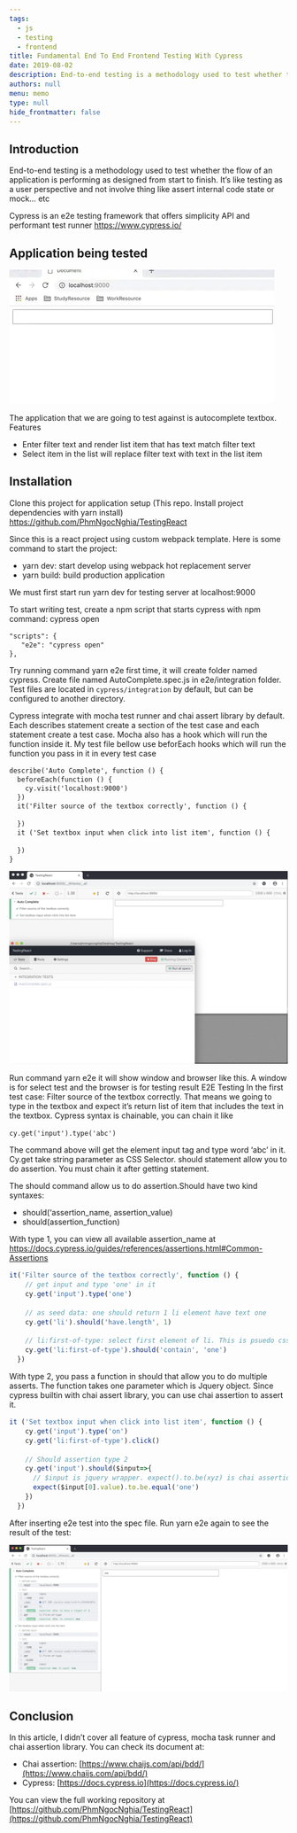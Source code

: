 ```yaml
---
tags: 
  - js
  - testing
  - frontend
title: Fundamental End To End Frontend Testing With Cypress
date: 2019-08-02
description: End-to-end testing is a methodology used to test whether the flow of an application is performing as designed from start to finish. It’s like testing as a user perspective and not involve thing like assert internal code state or mock… etc
authors: null
menu: memo
type: null
hide_frontmatter: false
---
```


## Introduction
End-to-end testing is a methodology used to test whether the flow of an application is performing as designed from start to finish. It’s like testing as a user perspective and not involve thing like assert internal code state or mock… etc

Cypress is an e2e testing framework that offers simplicity API and performant test runner https://www.cypress.io/

## Application being tested
![](assets/fundamental-end-to-end-frontend-testing-with-cypress_706c9f06c1ddbab02d7e04195d24bc16_md5.webp)

The application that we are going to test against is autocomplete textbox. Features

* Enter filter text and render list item that has text match filter text
* Select item in the list will replace filter text with text in the list item

## Installation
Clone this project for application setup (This repo. Install project dependencies with yarn install) https://github.com/PhmNgocNghia/TestingReact

Since this is a react project using custom webpack template. Here is some command to start the project:

* yarn dev: start develop using webpack hot replacement server
* yarn build: build production application

We must first start run yarn dev for testing server at localhost:9000

To start writing test, create a npm script that starts cypress with npm command: cypress open

```plain_text
"scripts": {
   "e2e": "cypress open"
},
```

Try running command yarn e2e first time, it will create folder named cypress. Create file named AutoComplete.spec.js in e2e/integration folder. Test files are located in `cypress/integration` by default, but can be configured to another directory.

Cypress integrate with mocha test runner and chai assert library by default. Each describes statement create a section of the test case and each statement create a test case. Mocha also has a hook which will run the function inside it. My test file bellow use beforEach hooks which will run the function you pass in it in every test case

```plain_text
describe('Auto Complete', function () {
  beforeEach(function () {
    cy.visit('localhost:9000')
  })
  it('Filter source of the textbox correctly', function () {

  })
  it ('Set textbox input when click into list item', function () {

  })
}
```

![](assets/fundamental-end-to-end-frontend-testing-with-cypress_dabaf075b757602a5af2c6bfcead3283_md5.webp)

Run command yarn e2e it will show window and browser like this. A window is for select test and the browser is for testing result
E2E Testing
In the first test case: Filter source of the textbox correctly. That means we going to type in the textbox and expect it’s return list of item that includes the text in the textbox. Cypress syntax is chainable, you can chain it like

`cy.get('input').type('abc')`

The command above will get the element input tag and type word ‘abc’ in it. Cy.get take string parameter as CSS Selector. should statement allow you to do assertion. You must chain it after getting statement.

The should command allow us to do assertion.Should have two kind syntaxes:

* should(‘assertion_name, assertion_value)
* should(assertion_function)

With type 1, you can view all available assertion_name at https://docs.cypress.io/guides/references/assertions.html#Common-Assertions

```javascript
it('Filter source of the textbox correctly', function () {
    // get input and type 'one' in it
    cy.get('input').type('one')

    // as seed data: one should return 1 li element have text one
    cy.get('li').should('have.length', 1)

    // li:first-of-type: select first element of li. This is psuedo css selector
    cy.get('li:first-of-type').should('contain', 'one')
  })
```

With type 2, you pass a function in should that allow you to do multiple asserts. The function takes one parameter which is Jquery object. Since cypress builtin with chai assert library, you can use chai assertion to assert it.

```javascript
it ('Set textbox input when click into list item', function () {
    cy.get('input').type('on')
    cy.get('li:first-of-type').click()

    // Should assertion type 2
    cy.get('input').should($input=>{
      // $input is jquery wrapper. expect().to.be(xyz) is chai assertion
      expect($input[0].value).to.be.equal('one')
    })
  })
```

After inserting e2e test into the spec file. Run yarn e2e again to see the result of the test:

![](assets/fundamental-end-to-end-frontend-testing-with-cypress_8fbb0902507f83afa2b0ef1bc5f830a0_md5.webp)

## Conclusion
In this article, I didn’t cover all feature of cypress, mocha task runner and chai assertion library. You can check its document at:

* Chai assertion: [https://www.chaijs.com/api/bdd/](https://www.chaijs.com/api/bdd/)
* Cypress: [https://docs.cypress.io](https://docs.cypress.io/)

You can view the full working repository at [https://github.com/PhmNgocNghia/TestingReact](https://github.com/PhmNgocNghia/TestingReact)
